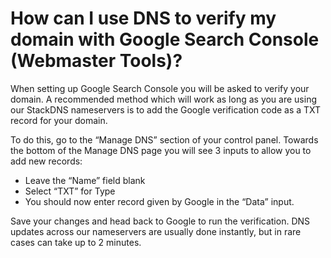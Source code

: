 # How can I use DNS to verify my domain with Google Search Console (Webmaster Tools)?

When setting up Google Search Console you will be asked to verify your domain. A recommended method which will work as long as you are using our StackDNS nameservers is to add the Google verification code as a TXT record for your domain.

To do this, go to the “Manage DNS” section of your control panel. Towards the bottom of the Manage DNS page you will see 3 inputs to allow you to add new records:

* Leave the “Name” field blank
* Select “TXT” for Type
* You should now enter record given by Google in the “Data” input.

Save your changes and head back to Google to run the verification. DNS updates across our nameservers are usually done instantly, but in rare cases can take up to 2 minutes.
